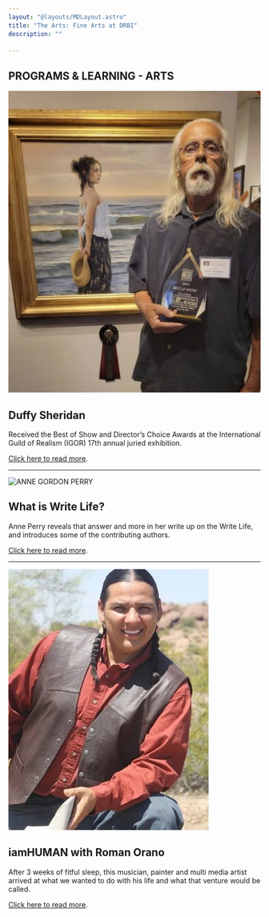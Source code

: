 ```yaml
---
layout: "@layouts/MDLayout.astro"
title: "The Arts: Fine Arts at DRBI"
description: ""

---
```


## PROGRAMS & LEARNING - ARTS



![Duffy Sheridan](./../history/_duffy.jpg)
## Duffy Sheridan

Received the Best of Show and Director’s Choice Awards at the International Guild of Realism (IGOR) 17th annual juried exhibition.

[Click here to read more](/arts/duffy-awarded).


****

![ANNE GORDON PERRY](/documents/Anne-Perry-201x300.webp)
## What is Write Life?



Anne Perry  reveals that answer and more in her write up on the Write Life, and introduces some of the contributing authors.

[Click here to read more](/arts/write-life).


****

![Roman Orano](./_RomanOrano.webp)
## iamHUMAN with Roman Orano



After 3 weeks of fitful sleep, this musician, painter and multi media artist arrived at what we wanted to do with his life and what that venture would be called.

[Click here to read more](/arts/i-am-human).





<style>
  .prose img {
    display: block;
    max-width: 150px;
    max-height: 150px;
    width: auto; /* Ensures the image maintains its aspect ratio */
    height: auto; /* Ensures the image maintains its aspect ratio */
    margin-left: auto;
    margin-bottom: 20px;
    float: right;
    border-radius: 8px;
    border-right: 4px solid #ccc;
    box-shadow: 0 4px 6px rgba(0, 0, 0, 0.1);
  }
</style>

